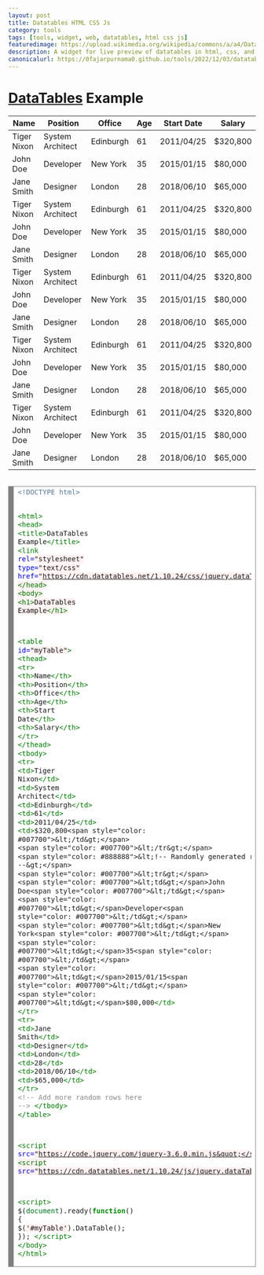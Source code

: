 ```yaml
---
layout: post
title: Datatables HTML CSS Js
category: tools
tags: [tools, widget, web, datatables, html css js]
featuredimage: https://upload.wikimedia.org/wikipedia/commons/a/a4/Datatables_logo_square.png
description: A widget for live preview of datatables in html, css, and js.
canonicalurl: https://0fajarpurnama0.github.io/tools/2022/12/03/datatables-html-css-js
---
```

<link rel="stylesheet" type="text/css" href="https://cdn.datatables.net/1.10.24/css/jquery.dataTables.min.css">

<h1><a href="https://datatables.net/">DataTables</a> Example</h1>

<table id="myTable">
  <thead>
    <tr>
      <th>Name</th>
      <th>Position</th>
      <th>Office</th>
      <th>Age</th>
      <th>Start Date</th>
      <th>Salary</th>
    </tr>
  </thead>
  <tbody>
    <tr>
      <td>Tiger Nixon</td>
      <td>System Architect</td>
      <td>Edinburgh</td>
      <td>61</td>
      <td>2011/04/25</td>
      <td>$320,800</td>
    </tr>
    <!-- Randomly generated rows -->
    <tr>
      <td>John Doe</td>
      <td>Developer</td>
      <td>New York</td>
      <td>35</td>
      <td>2015/01/15</td>
      <td>$80,000</td>
    </tr>
    <tr>
      <td>Jane Smith</td>
      <td>Designer</td>
      <td>London</td>
      <td>28</td>
      <td>2018/06/10</td>
      <td>$65,000</td>
    </tr>
    <tr>
      <td>Tiger Nixon</td>
      <td>System Architect</td>
      <td>Edinburgh</td>
      <td>61</td>
      <td>2011/04/25</td>
      <td>$320,800</td>
    </tr>
    <!-- Randomly generated rows -->
    <tr>
      <td>John Doe</td>
      <td>Developer</td>
      <td>New York</td>
      <td>35</td>
      <td>2015/01/15</td>
      <td>$80,000</td>
    </tr>
    <tr>
      <td>Jane Smith</td>
      <td>Designer</td>
      <td>London</td>
      <td>28</td>
      <td>2018/06/10</td>
      <td>$65,000</td>
    </tr>
    <tr>
      <td>Tiger Nixon</td>
      <td>System Architect</td>
      <td>Edinburgh</td>
      <td>61</td>
      <td>2011/04/25</td>
      <td>$320,800</td>
    </tr>
    <!-- Randomly generated rows -->
    <tr>
      <td>John Doe</td>
      <td>Developer</td>
      <td>New York</td>
      <td>35</td>
      <td>2015/01/15</td>
      <td>$80,000</td>
    </tr>
    <tr>
      <td>Jane Smith</td>
      <td>Designer</td>
      <td>London</td>
      <td>28</td>
      <td>2018/06/10</td>
      <td>$65,000</td>
    </tr>
    <tr>
      <td>Tiger Nixon</td>
      <td>System Architect</td>
      <td>Edinburgh</td>
      <td>61</td>
      <td>2011/04/25</td>
      <td>$320,800</td>
    </tr>
    <!-- Randomly generated rows -->
    <tr>
      <td>John Doe</td>
      <td>Developer</td>
      <td>New York</td>
      <td>35</td>
      <td>2015/01/15</td>
      <td>$80,000</td>
    </tr>
    <tr>
      <td>Jane Smith</td>
      <td>Designer</td>
      <td>London</td>
      <td>28</td>
      <td>2018/06/10</td>
      <td>$65,000</td>
    </tr>
    <tr>
      <td>Tiger Nixon</td>
      <td>System Architect</td>
      <td>Edinburgh</td>
      <td>61</td>
      <td>2011/04/25</td>
      <td>$320,800</td>
    </tr>
    <!-- Randomly generated rows -->
    <tr>
      <td>John Doe</td>
      <td>Developer</td>
      <td>New York</td>
      <td>35</td>
      <td>2015/01/15</td>
      <td>$80,000</td>
    </tr>
    <tr>
      <td>Jane Smith</td>
      <td>Designer</td>
      <td>London</td>
      <td>28</td>
      <td>2018/06/10</td>
      <td>$65,000</td>
    </tr>
  </tbody>
</table>
<script src="https://code.jquery.com/jquery-3.6.0.min.js"></script>
<script src="https://cdn.datatables.net/1.10.24/js/jquery.dataTables.min.js"></script>

<script>
  $(document).ready(function() {
    $('#myTable').DataTable();
  });
</script>

<br>

<!-- HTML generated using hilite.me --><div style="background: #ffffff; overflow:auto;width:auto;border:solid gray;border-width:.1em .1em .1em .8em;padding:.2em .6em;"><pre style="margin: 0; line-height: 125%"><span style="color: #557799">&lt;!DOCTYPE html&gt;</span>
<span style="color: #007700">&lt;html&gt;</span>
<span style="color: #007700">&lt;head&gt;</span>
  <span style="color: #007700">&lt;title&gt;</span>DataTables Example<span style="color: #007700">&lt;/title&gt;</span>
  <span style="color: #007700">&lt;link</span> <span style="color: #0000CC">rel=</span><span style="background-color: #fff0f0">&quot;stylesheet&quot;</span> <span style="color: #0000CC">type=</span><span style="background-color: #fff0f0">&quot;text/css&quot;</span> <span style="color: #0000CC">href=</span><span style="background-color: #fff0f0">&quot;https://cdn.datatables.net/1.10.24/css/jquery.dataTables.min.css&quot;</span><span style="color: #007700">&gt;</span>
<span style="color: #007700">&lt;/head&gt;</span>
<span style="color: #007700">&lt;body&gt;</span>
  <span style="color: #007700">&lt;h1&gt;</span>DataTables Example<span style="color: #007700">&lt;/h1&gt;</span>

  <span style="color: #007700">&lt;table</span> <span style="color: #0000CC">id=</span><span style="background-color: #fff0f0">&quot;myTable&quot;</span><span style="color: #007700">&gt;</span>
    <span style="color: #007700">&lt;thead&gt;</span>
      <span style="color: #007700">&lt;tr&gt;</span>
        <span style="color: #007700">&lt;th&gt;</span>Name<span style="color: #007700">&lt;/th&gt;</span>
        <span style="color: #007700">&lt;th&gt;</span>Position<span style="color: #007700">&lt;/th&gt;</span>
        <span style="color: #007700">&lt;th&gt;</span>Office<span style="color: #007700">&lt;/th&gt;</span>
        <span style="color: #007700">&lt;th&gt;</span>Age<span style="color: #007700">&lt;/th&gt;</span>
        <span style="color: #007700">&lt;th&gt;</span>Start Date<span style="color: #007700">&lt;/th&gt;</span>
        <span style="color: #007700">&lt;th&gt;</span>Salary<span style="color: #007700">&lt;/th&gt;</span>
      <span style="color: #007700">&lt;/tr&gt;</span>
    <span style="color: #007700">&lt;/thead&gt;</span>
    <span style="color: #007700">&lt;tbody&gt;</span>
      <span style="color: #007700">&lt;tr&gt;</span>
        <span style="color: #007700">&lt;td&gt;</span>Tiger Nixon<span style="color: #007700">&lt;/td&gt;</span>
        <span style="color: #007700">&lt;td&gt;</span>System Architect<span style="color: #007700">&lt;/td&gt;</span>
        <span style="color: #007700">&lt;td&gt;</span>Edinburgh<span style="color: #007700">&lt;/td&gt;</span>
        <span style="color: #007700">&lt;td&gt;</span>61<span style="color: #007700">&lt;/td&gt;</span>
        <span style="color: #007700">&lt;td&gt;</span>2011/04/25<span style="color: #007700">&lt;/td&gt;</span>
        <span style="color: #007700">&lt;td&gt;</span>$320,800<span style="color: #007700">&lt;/td&gt;</span>
      <span style="color: #007700">&lt;/tr&gt;</span>
      <span style="color: #888888">&lt;!-- Randomly generated rows --&gt;</span>
      <span style="color: #007700">&lt;tr&gt;</span>
        <span style="color: #007700">&lt;td&gt;</span>John Doe<span style="color: #007700">&lt;/td&gt;</span>
        <span style="color: #007700">&lt;td&gt;</span>Developer<span style="color: #007700">&lt;/td&gt;</span>
        <span style="color: #007700">&lt;td&gt;</span>New York<span style="color: #007700">&lt;/td&gt;</span>
        <span style="color: #007700">&lt;td&gt;</span>35<span style="color: #007700">&lt;/td&gt;</span>
        <span style="color: #007700">&lt;td&gt;</span>2015/01/15<span style="color: #007700">&lt;/td&gt;</span>
        <span style="color: #007700">&lt;td&gt;</span>$80,000<span style="color: #007700">&lt;/td&gt;</span>
      <span style="color: #007700">&lt;/tr&gt;</span>
      <span style="color: #007700">&lt;tr&gt;</span>
        <span style="color: #007700">&lt;td&gt;</span>Jane Smith<span style="color: #007700">&lt;/td&gt;</span>
        <span style="color: #007700">&lt;td&gt;</span>Designer<span style="color: #007700">&lt;/td&gt;</span>
        <span style="color: #007700">&lt;td&gt;</span>London<span style="color: #007700">&lt;/td&gt;</span>
        <span style="color: #007700">&lt;td&gt;</span>28<span style="color: #007700">&lt;/td&gt;</span>
        <span style="color: #007700">&lt;td&gt;</span>2018/06/10<span style="color: #007700">&lt;/td&gt;</span>
        <span style="color: #007700">&lt;td&gt;</span>$65,000<span style="color: #007700">&lt;/td&gt;</span>
      <span style="color: #007700">&lt;/tr&gt;</span>
      <span style="color: #888888">&lt;!-- Add more random rows here --&gt;</span>
    <span style="color: #007700">&lt;/tbody&gt;</span>
  <span style="color: #007700">&lt;/table&gt;</span>

  <span style="color: #007700">&lt;script </span><span style="color: #0000CC">src=</span><span style="background-color: #fff0f0">&quot;https://code.jquery.com/jquery-3.6.0.min.js&quot;</span><span style="color: #007700">&gt;&lt;/script&gt;</span>
  <span style="color: #007700">&lt;script </span><span style="color: #0000CC">src=</span><span style="background-color: #fff0f0">&quot;https://cdn.datatables.net/1.10.24/js/jquery.dataTables.min.js&quot;</span><span style="color: #007700">&gt;&lt;/script&gt;</span>

  <span style="color: #007700">&lt;script&gt;</span>
    $(<span style="color: #007020">document</span>).ready(<span style="color: #008800; font-weight: bold">function</span>() {
      $(<span style="background-color: #fff0f0">&#39;#myTable&#39;</span>).DataTable();
    });
  <span style="color: #007700">&lt;/script&gt;</span>
<span style="color: #007700">&lt;/body&gt;</span>
<span style="color: #007700">&lt;/html&gt;</span>
</pre></div>